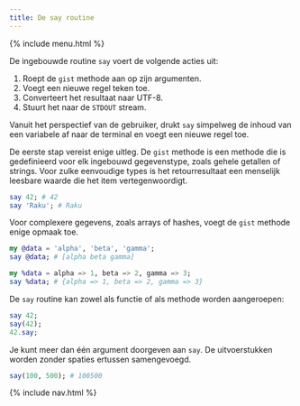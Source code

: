 ```yaml
---
title: De say routine
---
```


{% include menu.html %}

De ingebouwde routine `say` voert de volgende acties uit:

1. Roept de `gist` methode aan op zijn argumenten.
1. Voegt een nieuwe regel teken toe.
1. Converteert het resultaat naar UTF-8.
1. Stuurt het naar de `STDOUT` stream.

Vanuit het perspectief van de gebruiker, drukt `say` simpelweg de inhoud van een variabele af naar de terminal en voegt een nieuwe regel toe.

De eerste stap vereist enige uitleg. De `gist` methode is een methode die is gedefinieerd voor elk ingebouwd gegevenstype, zoals gehele getallen of strings. Voor zulke eenvoudige types is het retourresultaat een menselijk leesbare waarde die het item vertegenwoordigt.

```raku
say 42; # 42
say 'Raku'; # Raku
```

Voor complexere gegevens, zoals arrays of hashes, voegt de `gist` methode enige opmaak toe.

```raku
my @data = 'alpha', 'beta', 'gamma';
say @data; # [alpha beta gamma]

my %data = alpha => 1, beta => 2, gamma => 3;
say %data; # {alpha => 1, beta => 2, gamma => 3}
```

De `say` routine kan zowel als functie of als methode worden aangeroepen:

```raku
say 42;
say(42);
42.say;
```

Je kunt meer dan één argument doorgeven aan `say`. De uitvoerstukken worden zonder spaties ertussen samengevoegd.

```raku
say(100, 500); # 100500
```

{% include nav.html %}